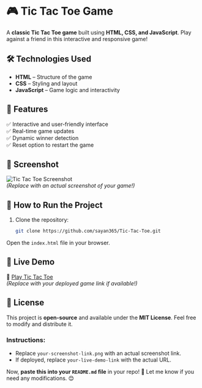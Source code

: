 # 🎮 Tic Tac Toe Game  

A **classic Tic Tac Toe game** built using **HTML, CSS, and JavaScript**. Play against a friend in this interactive and responsive game!  

## 🛠 Technologies Used  
- **HTML** – Structure of the game  
- **CSS** – Styling and layout  
- **JavaScript** – Game logic and interactivity  

## 🚀 Features  
✅ Interactive and user-friendly interface  
✅ Real-time game updates  
✅ Dynamic winner detection  
✅ Reset option to restart the game  

## 📸 Screenshot  
![Tic Tac Toe Screenshot](![image](https://github.com/user-attachments/assets/fc639826-50a8-415d-a67c-2cb97f90e4bb)
)  
*(Replace with an actual screenshot of your game!)*  

## 🔧 How to Run the Project  
1. Clone the repository:  
   ```bash
   git clone https://github.com/sayan365/Tic-Tac-Toe.git
Open the `index.html` file in your browser.

## 📌 Live Demo  
🔗 [Play Tic Tac Toe](your-live-demo-link)  
*(Replace with your deployed game link if available!)*  

## 📜 License  
This project is **open-source** and available under the **MIT License**. Feel free to modify and distribute it.

### Instructions:  
- Replace `your-screenshot-link.png` with an actual screenshot link.  
- If deployed, replace `your-live-demo-link` with the actual URL.  

Now, **paste this into your `README.md` file** in your repo! 🚀 Let me know if you need any modifications. 😊
